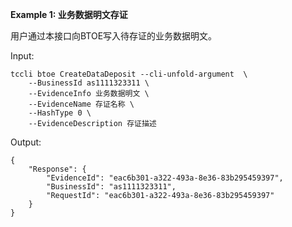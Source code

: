 **Example 1: 业务数据明文存证**

用户通过本接口向BTOE写入待存证的业务数据明文。

Input: 

```
tccli btoe CreateDataDeposit --cli-unfold-argument  \
    --BusinessId as1111323311 \
    --EvidenceInfo 业务数据明文 \
    --EvidenceName 存证名称 \
    --HashType 0 \
    --EvidenceDescription 存证描述
```

Output: 
```
{
    "Response": {
        "EvidenceId": "eac6b301-a322-493a-8e36-83b295459397",
        "BusinessId": "as1111323311",
        "RequestId": "eac6b301-a322-493a-8e36-83b295459397"
    }
}
```

